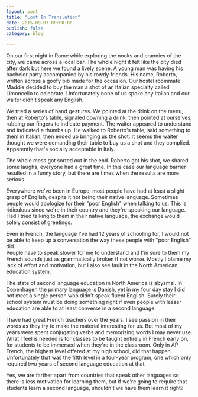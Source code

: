 ```yaml
---
layout: post
title: "Lost In Translation"
date: 2015-09-07 00:00:00
publish: false
category: blog

---
```


On our first night in Rome while exploring the nooks and crannies of the city,
we came across a local bar. The whole night it felt like the city died after 
dark but here we found a lively scene. A young man was having his bachelor party 
accompanied by his rowdy friends. His name, Roberto, written across a goofy bib 
made for the occasion. Our hostel roommate Maddie decided to buy the man a shot 
of an Italian specialty called Limoncello to celebrate. Unfortunately none of us 
spoke any Italian and our waiter didn't speak any English.

We tried a series of hand gestures. We pointed at the drink on the menu, then at 
Roberto's table, signaled downing a drink, then pointed at ourselves, rubbing 
our fingers to indicate payment. The waiter appeared to understand and indicated 
a thumbs up. He walked to Roberto's table, said something to them in Italian, 
then ended up bringing us the shot. It seems the waiter thought we were 
demanding their table to buy us a shot and they complied.  Apparently that's 
socially acceptable in Italy.

The whole mess got sorted out in the end. Roberto got his shot, we shared some 
laughs, everyone had a great time. In this case our language barrier resulted in 
a funny story, but there are times when the results are more serious.

Everywhere we've been in Europe, most people have had at least a slight grasp of 
English, despite it not being their native language. Sometimes people would 
apologize for their "poor English" when talking to us. This is ridiculous since 
we're in their country and they're speaking our language. Had I tried talking to 
them in their native language, the exchange would solely consist of greetings.

Even in French, the language I've had 12 years of schooling for, I would not be 
able to keep up a conversation the way these people with "poor English" did.  
People have to speak slower for me to understand and I'm sure to them my French 
sounds just as grammatically broken if not worse. Mostly I blame my lack of 
effort and motivation, but I also see fault in the North American education 
system.

The state of second language education in North America is abysmal. In 
Copenhagen the primary language is Danish, yet in my four day stay I did not 
meet a single person who didn't speak fluent English. Surely their school system 
must be doing something right if even people with lesser education are able to 
at least converse in a second language.

I have had great French teachers over the years. I see passion in their words as 
they try to make the material interesting for us. But most of my years were 
spent conjugating verbs and memorizing words I may never use. What I feel is 
needed is for classes to be taught entirely in French early on, for students to 
be immersed when they're in the classroom. Only in AP French, the highest level 
offered at my high school, did that happen. Unfortunately that was the fifth 
level in a four-year program, one which only required two years of second 
language education at that.

Yes, we are farther apart from countries that speak other languages so there is 
less motivation for learning them, but if we're going to require that students 
learn a second language, shouldn't we have them learn it right?


